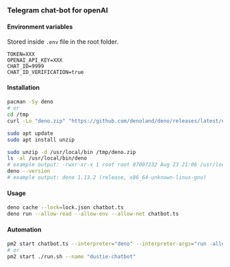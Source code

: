 ### Telegram chat-bot for openAI

#### Environment variables

Stored inside `.env` file in the root folder.

```dotenv
TOKEN=XXX
OPENAI_API_KEY=XXX
CHAT_ID=9999
CHAT_ID_VERIFICATION=true
```

#### Installation

```bash
pacman -Sy deno
# or
cd /tmp
curl -Lo "deno.zip" "https://github.com/denoland/deno/releases/latest/download/deno-x86_64-unknown-linux-gnu.zip"

sudo apt update
sudo apt install unzip

sudo unzip -d /usr/local/bin /tmp/deno.zip
ls -al /usr/local/bin/deno
# example output: -rwxr-xr-x 1 root root 87007232 Aug 23 21:06 /usr/local/bin/deno
deno --version
# example output: deno 1.13.2 (release, x86_64-unknown-linux-gnu)
```

#### Usage

```bash
deno cache --lock=lock.json chatbot.ts
deno run --allow-read --allow-env --allow-net chatbot.ts
```

#### Automation

```bash
pm2 start chatbot.ts --interpreter="deno" --interpreter-args="run -allow-read --allow-env --allow-net" --name "dustie-chatbot"
# or
pm2 start ./run.sh --name "dustie-chatbot"
```

